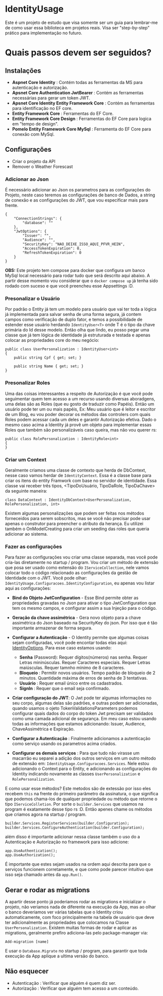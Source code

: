 # IdentityUsage
Este é um projeto de estudo que visa somente ser um guia para lembrar-me de como usar essa biblioteca em projetos reais. Visa ser "step-by-step" prático para implementação no futuro. 

# Quais passos devem ser seguidos?

## Instalações
 - **Aspnet Core Identity**  : Contém todas as ferramentas da MS para autenticação e autorização.
 - **Apsnet Core Authentication JwtBearer** : Contém as ferramentas necessárias para gerar um token JWT.
  - **Apsnet Core Identity Entity Framework Core** : Contém as ferramentas para identificação no EF core.
 - **Entity Framework Core** : Ferramentas do EF Core.
 - **Entity Framework Core Design** : Ferramentas do EF Core para logica em "tempo de design".
 - **Pomelo Entity Framework Core MySql** : Ferramenta do EF Core para conexão com MySql.

 ## Configurações

 - Criar o projeto da API
 - Remover o Weather Forescast

### Adicionar ao Json
É necessário adicionar ao Json os parametros para as configurações do Projeto, neste caso teremos as configurações de banco de Dados, a string de conexão e as configurações do JWT, que vou especificar mais para frente.


    {
        "ConnectionStrings": {
            "database": ""
        },
        "JwtOptions": {
            "Issuer": "",
            "Audience": "",
            "SecurityKey": "NAO_DEIXE_ISSO_AQUI_PFVR_HEIN",
            "AccessTokenExpiration": 0,
            "RefreshTokenExpiration": 0
        }
    }


**OBS:** Este projeto tem compose para docker que configura um banco MySql local necessário para rodar tudo que será descrito  aqui abaixo. A partir desse momento vou considerar que o  `docker compose up` já tenha sido rodado com suceso e que você preencheu esse Appsettings :D.

### Presonalizar o Usuário
Por padrão o Entity já tem um modelo para usuário que vai ter toda a lógica já implementada para salvar senha de uma forma segura, já contem campos como verificação de duplo fator, e temos a possibilidade de estender esse usuário herdando `IdentityUser<T>` onde T é o tipo da chave primária do Id desse modelo. Então olha que lindo, eu posso pegar uma classe que já tem lógica de identidade já estruturada e testada e apenas colocar as propriedades core do meu negócio:

    public class UserPersonalization : IdentityUser<int>
    {
        public string Cpf { get; set; }

        public string Name { get; set; }
    }

### Presonalizar Roles
Uma das coisas interessantes a respeito de Autorização é que você pode seguimentar quem tem acesso a um recurso usando diversas aboradgens, uma delas são as Roles (que eu gosto de traduzir como Papéis). Então um usuário pode ter um ou mais papéis, Ex: Meu usuário que é leitor e escritor de um Blog, eu vou poder decorar os métodos das controlers com quais Roles podem acessar cada um deles e garantir Autorização efetiva. Dado o mesmo caso acima a Identity já provê um objeto para implementar essas Roles que também são personalizáveis caso queira, mas não vou querer rs:

    public class RolePersonalization : IdentityRole<int>
    {
    }

### Criar um Context
Geralmente criamos uma classe de contexto que herda de DbContext, nesse caso vamos herdar de `IdentityContext`. Essa é a classe base para criar os itens do entity Framwork com base no servidor de identidade. Essa classe vai receber três tipos, <TipoDoUsuário, TipoDaRole, TipoDaChave> da seguinte maneira:

    class DataContext : IdentityDbContext<UserPersonalization, RolePersonalization, int>

Existem algumas personalizações que podem ser feitas nos métodos forneceidos para serem sobscritos, mas se você não precisar pode usar apenas o construtor para preencher o atributo da herança. Eu utilizei também o OnModelCreating para criar um seeding das roles que queria adicionar ao sistema.

### Fazer as configurações
Para fazer as configurações vou criar uma classe separada, mas você pode cria-las diretamente  no startup / program. Vou criar um método de extensão que posa ser usado como extensão do `IServiceCollection`, nele vamos colocar todo o código relacionado as configurações da gestão de Identidade com o JWT. Você pode olhar: `IdentityUsage.Configuracoes.IdentityConfiguration`, eu apenas vou listar aqui as configurações:

- **Bind do Objeto JwtConfiguration** - Esse Bind permite obter as propriedades gravadas no Json para ativar o tipo JwtConfiguration que tem os mesmo campos, e configurar assim a sua Injeção para o código. 
- **Geração da chave assimétrica** - Gera novo objeto para a chave assimétrica do Json baseado na SecurityKey do json. Por isso que é tão importante armazenar de forma segura.
- **Configurar a Autenticação** - O Identity permite que algumas coisas sejam configuradas, você pode encontar todas elas aqui: [IdentityOptions](https://learn.microsoft.com/pt-br/dotnet/api/microsoft.aspnetcore.identity.identityoptions?view=aspnetcore-8.0). Para esse caso estamos usando:

    - **Senha** (Password): Requer dígitos(números) nas senha. Requer Letras mininúsculas. Requer Caracteres especiais. Requer Letras maiúsculas. Requer tamnho mínimo de 8 caracteres. 
    - **Bloqueio** : Permitir novos usuários. Tempo padrão de bloqueio de 2 minutos. Quantidade máxima de erros de senha de 3 tentativas.
    - **Usuário** : Requer email único entre os cadastrados.
    - **SignIn** : Requer que o email seja confirmado.

- **Criar configuração do JWT**:  O Jwt pode ter algumas informações no seu corpo, algumas delas são padrões, e outras podem ser adicionadas, quando usamos o ojeto TokenValidationsParameters podemos configurar quais dados do corpo do token Jwt precisam ser validados como uma camada adicional de segurança. Em meu caso estou usando todas as informações que estamos adicionando: Issuer, Audience, ChaveAssimétrica e Expiração.

- **Configurar a Autenticação** : Finalmente adicionamos a autenticação como serviço usando os parametros acima criados. 

- **Configurar os demais serviços** : Para que tudo não virasse um macarrão eu separei a adição dos outros serviços em um outro método de extensão em: `IdentityUsage.Configuracoes.Services`. Nele estou adicionando o Context para o Entity, e adicionando as configurações do Identity indicando novamente as classes `UserPersonalization` e `RolePersonalization`.

E como usar esse métodos? Este metodos são de extessão por isso eles recebem `this` na frente do primeiro parâmetro da assinatura, o que significa que podemos chama-los de qualquer propriedade ou método que retorne o tipo `IServiceColletion`. Por sorte o `builder.Services` que usamos na program é exatamente desse tipo rs :D. Então apenes chame os métodos que criamos agora na startup / program. 

    builder.Services.RegisterServices(builder.Configuration);
    builder.Services.ConfigureAuthentication(builder.Configuration);

além disso é importante adicionar nessa classe também o uso do a Autenticação e Autorização no framework para isso adicione: 

    app.UseAuthentication();
    app.UseAuthorization();

É importante que estes sejam usados na ordem aqui descrita para que o serviços funcionem corretamente, e que como pode parecer intuitivo que isso seja chamado antes da `app.Run()`.

## Gerar e rodar as migrations
A apartir desse ponto já poderiamos rodar as migrations e inicializar o projeto, não veriamos nada de diferente na execução da App, mas ao olhar o banco deveriamos ver várias tabelas que o Identity criou automaticamente, com foco principalmente na tabela de usuário que deve ter adicionalmente as propriedades que colocamos na Classe `UserPersonalization`. Existem  muitas formas de rodar e aplicar as migrations, geralmente prefiro adiciona-las pelo package-manager via: 

    Add-migration [name]

E usar o `Database.Migrate` no startup / program, para garantir que toda execução da App aplique a ultima versão do banco.

## Não esquecer
- Autenticação : Verificar que alguém é quem diz ser.
- Autorização : Verificar que alguém tem acesso a um conteúdo.
